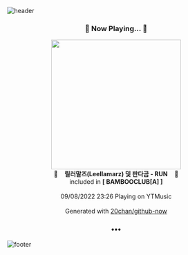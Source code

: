 ![header](https://capsule-render.vercel.app/api?type=wave&height=170&section=header&text=Hi.%20I'm%20SHIFT&fontColor=090707&fontAlignX=45&fontAlignY=65&fontSize=100)

<h3 align="center">🎵 Now Playing... 🎵</h3>
<p align="center">
  <a href="https://music.youtube.com/watch?v=JAhw8Pg78B0">
    <img width="300" src="https://lh3.googleusercontent.com/yho9-U06GXUYty19tSZzfaL6sxmd4yBYHnSHzrnSkPIh27RvZ4yDFlON_swUpbRKPJ3HIG0lj_WdsR-T">
  </a>
  <br>
  🎵&nbsp&nbsp&nbsp <b>릴러말즈(Leellamarz) 및 판다곰 - RUN</b> &nbsp&nbsp&nbsp🎵
  <br>
  included in <b>[ BAMBOOCLUB[A] ]</b>
  
  <br />
  <br />
  09/08/2022 23:26 Playing on YTMusic
  <br />
  <br />
  Generated with <a href="https://github.com/20chan/github-now">20chan/github-now</a>
</p>

<h3 align="center">•••</h3>

![footer](https://capsule-render.vercel.app/api?type=wave&height=150&section=footer)
